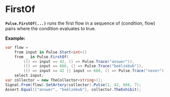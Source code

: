 # FirstOf

**`Pulse.FirstOf(...)`** runs the first flow in a sequence of (condition, flow) pairs where the condition evaluates to true.

**Example:**
```csharp
var flow =
    from input in Pulse.Start<int>()
    from _ in Pulse.FirstOf(
        (() => input == 42, () => Pulse.Trace("answer")),
        (() => input == 666, () => Pulse.Trace("beëlzebub")),
        (() => input == 42 || input == 666, () => Pulse.Trace("never")))
    select input;
var collector = new TheCollector<string>();
Signal.From(flow).SetArtery(collector).Pulse(1, 42, 666, 7);
Assert.Equal(["answer", "beëlzebub"], collector.TheExhibit);
```

